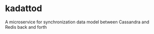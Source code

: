 # kadattod
A microservice for synchronization data model between Cassandra and Redis back and forth

